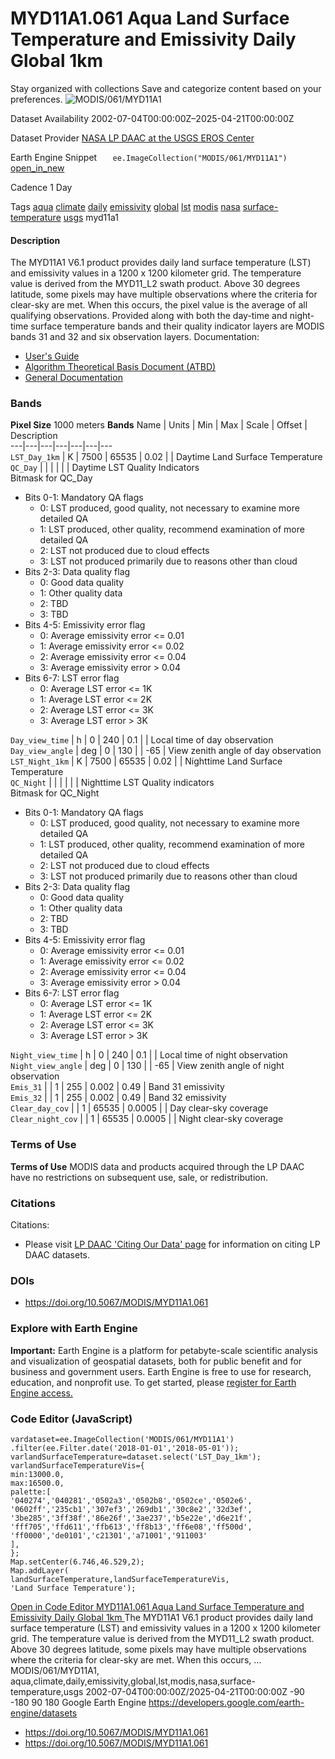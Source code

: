  
#  MYD11A1.061 Aqua Land Surface Temperature and Emissivity Daily Global 1km 
Stay organized with collections  Save and categorize content based on your preferences. 
![MODIS/061/MYD11A1](https://developers.google.com/earth-engine/datasets/images/MODIS/MODIS_061_MYD11A1_sample.png) 

Dataset Availability
    2002-07-04T00:00:00Z–2025-04-21T00:00:00Z 

Dataset Provider
     [ NASA LP DAAC at the USGS EROS Center ](https://doi.org/10.5067/MODIS/MOD11A1.061) 

Earth Engine Snippet
     `    ee.ImageCollection("MODIS/061/MYD11A1")   ` [ open_in_new ](https://code.earthengine.google.com/?scriptPath=Examples:Datasets/MODIS/MODIS_061_MYD11A1) 

Cadence
    1 Day 

Tags
     [aqua](https://developers.google.com/earth-engine/datasets/tags/aqua) [climate](https://developers.google.com/earth-engine/datasets/tags/climate) [daily](https://developers.google.com/earth-engine/datasets/tags/daily) [emissivity](https://developers.google.com/earth-engine/datasets/tags/emissivity) [global](https://developers.google.com/earth-engine/datasets/tags/global) [lst](https://developers.google.com/earth-engine/datasets/tags/lst) [modis](https://developers.google.com/earth-engine/datasets/tags/modis) [nasa](https://developers.google.com/earth-engine/datasets/tags/nasa) [surface-temperature](https://developers.google.com/earth-engine/datasets/tags/surface-temperature) [usgs](https://developers.google.com/earth-engine/datasets/tags/usgs)
myd11a1
#### Description
The MYD11A1 V6.1 product provides daily land surface temperature (LST) and emissivity values in a 1200 x 1200 kilometer grid. The temperature value is derived from the MYD11_L2 swath product. Above 30 degrees latitude, some pixels may have multiple observations where the criteria for clear-sky are met. When this occurs, the pixel value is the average of all qualifying observations. Provided along with both the day-time and night-time surface temperature bands and their quality indicator layers are MODIS bands 31 and 32 and six observation layers.
Documentation:
  * [User's Guide](https://lpdaac.usgs.gov/documents/118/MOD11_User_Guide_V6.pdf)
  * [Algorithm Theoretical Basis Document (ATBD)](https://lpdaac.usgs.gov/documents/119/MOD11_ATBD.pdf)
  * [General Documentation](https://ladsweb.modaps.eosdis.nasa.gov/filespec/MODIS/61/MYD11A1)


### Bands
**Pixel Size** 1000 meters 
**Bands**
Name | Units | Min | Max | Scale | Offset | Description  
---|---|---|---|---|---|---  
`LST_Day_1km` | K |  7500  |  65535  | 0.02 |  | Daytime Land Surface Temperature  
`QC_Day` |  |  |  |  |  | Daytime LST Quality Indicators  
Bitmask for QC_Day
  * Bits 0-1: Mandatory QA flags 
    * 0: LST produced, good quality, not necessary to examine more detailed QA
    * 1: LST produced, other quality, recommend examination of more detailed QA
    * 2: LST not produced due to cloud effects
    * 3: LST not produced primarily due to reasons other than cloud
  * Bits 2-3: Data quality flag 
    * 0: Good data quality
    * 1: Other quality data
    * 2: TBD
    * 3: TBD
  * Bits 4-5: Emissivity error flag 
    * 0: Average emissivity error <= 0.01
    * 1: Average emissivity error <= 0.02
    * 2: Average emissivity error <= 0.04
    * 3: Average emissivity error > 0.04
  * Bits 6-7: LST error flag 
    * 0: Average LST error <= 1K
    * 1: Average LST error <= 2K
    * 2: Average LST error <= 3K
    * 3: Average LST error > 3K

  
`Day_view_time` | h |  0  |  240  | 0.1 |  | Local time of day observation  
`Day_view_angle` | deg |  0  |  130  |  | -65 | View zenith angle of day observation  
`LST_Night_1km` | K |  7500  |  65535  | 0.02 |  | Nighttime Land Surface Temperature  
`QC_Night` |  |  |  |  |  | Nighttime LST Quality indicators  
Bitmask for QC_Night
  * Bits 0-1: Mandatory QA flags 
    * 0: LST produced, good quality, not necessary to examine more detailed QA
    * 1: LST produced, other quality, recommend examination of more detailed QA
    * 2: LST not produced due to cloud effects
    * 3: LST not produced primarily due to reasons other than cloud
  * Bits 2-3: Data quality flag 
    * 0: Good data quality
    * 1: Other quality data
    * 2: TBD
    * 3: TBD
  * Bits 4-5: Emissivity error flag 
    * 0: Average emissivity error <= 0.01
    * 1: Average emissivity error <= 0.02
    * 2: Average emissivity error <= 0.04
    * 3: Average emissivity error > 0.04
  * Bits 6-7: LST error flag 
    * 0: Average LST error <= 1K
    * 1: Average LST error <= 2K
    * 2: Average LST error <= 3K
    * 3: Average LST error > 3K

  
`Night_view_time` | h |  0  |  240  | 0.1 |  | Local time of night observation  
`Night_view_angle` | deg |  0  |  130  |  | -65 | View zenith angle of night observation  
`Emis_31` |  |  1  |  255  | 0.002 | 0.49 | Band 31 emissivity  
`Emis_32` |  |  1  |  255  | 0.002 | 0.49 | Band 32 emissivity  
`Clear_day_cov` |  |  1  |  65535  | 0.0005 |  | Day clear-sky coverage  
`Clear_night_cov` |  |  1  |  65535  | 0.0005 |  | Night clear-sky coverage  
### Terms of Use
**Terms of Use**
MODIS data and products acquired through the LP DAAC have no restrictions on subsequent use, sale, or redistribution.
### Citations
Citations:
  * Please visit [LP DAAC 'Citing Our Data' page](https://lpdaac.usgs.gov/citing_our_data) for information on citing LP DAAC datasets.


### DOIs
  * [ https://doi.org/10.5067/MODIS/MYD11A1.061 ](https://doi.org/10.5067/MODIS/MYD11A1.061)


### Explore with Earth Engine
**Important:** Earth Engine is a platform for petabyte-scale scientific analysis and visualization of geospatial datasets, both for public benefit and for business and government users. Earth Engine is free to use for research, education, and nonprofit use. To get started, please [register for Earth Engine access.](https://console.cloud.google.com/earth-engine)
### Code Editor (JavaScript)
```
vardataset=ee.ImageCollection('MODIS/061/MYD11A1')
.filter(ee.Filter.date('2018-01-01','2018-05-01'));
varlandSurfaceTemperature=dataset.select('LST_Day_1km');
varlandSurfaceTemperatureVis={
min:13000.0,
max:16500.0,
palette:[
'040274','040281','0502a3','0502b8','0502ce','0502e6',
'0602ff','235cb1','307ef3','269db1','30c8e2','32d3ef',
'3be285','3ff38f','86e26f','3ae237','b5e22e','d6e21f',
'fff705','ffd611','ffb613','ff8b13','ff6e08','ff500d',
'ff0000','de0101','c21301','a71001','911003'
],
};
Map.setCenter(6.746,46.529,2);
Map.addLayer(
landSurfaceTemperature,landSurfaceTemperatureVis,
'Land Surface Temperature');
```
[ Open in Code Editor ](https://code.earthengine.google.com/?scriptPath=Examples:Datasets/MODIS/MODIS_061_MYD11A1)
[ MYD11A1.061 Aqua Land Surface Temperature and Emissivity Daily Global 1km ](https://developers.google.com/earth-engine/datasets/catalog/MODIS_061_MYD11A1)
The MYD11A1 V6.1 product provides daily land surface temperature (LST) and emissivity values in a 1200 x 1200 kilometer grid. The temperature value is derived from the MYD11_L2 swath product. Above 30 degrees latitude, some pixels may have multiple observations where the criteria for clear-sky are met. When this occurs, …
MODIS/061/MYD11A1, aqua,climate,daily,emissivity,global,lst,modis,nasa,surface-temperature,usgs 
2002-07-04T00:00:00Z/2025-04-21T00:00:00Z
-90 -180 90 180 
Google Earth Engine
https://developers.google.com/earth-engine/datasets
  * [ https://doi.org/10.5067/MODIS/MYD11A1.061 ](https://doi.org/https://doi.org/10.5067/MODIS/MOD11A1.061)
  * [ https://doi.org/10.5067/MODIS/MYD11A1.061 ](https://doi.org/https://developers.google.com/earth-engine/datasets/catalog/MODIS_061_MYD11A1)


